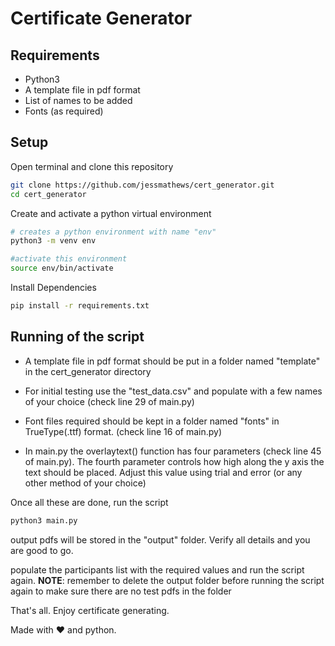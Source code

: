 # Certificate Generator

## Requirements
- Python3
- A template file in pdf format
- List of names to be added
- Fonts (as required)

## Setup

Open terminal and clone this repository

```bash
git clone https://github.com/jessmathews/cert_generator.git
cd cert_generator
```
Create and activate a python virtual environment
```bash
# creates a python environment with name "env" 
python3 -m venv env

#activate this environment
source env/bin/activate

```
Install Dependencies
```bash
pip install -r requirements.txt
```
## Running of the script

- A template file in pdf format should be put in a folder named "template" in the cert_generator directory

- For initial testing use the "test_data.csv" and populate with a few names of your choice (check line 29 of main.py)

- Font files required should be kept in a folder named "fonts" in TrueType(.ttf) format. (check line 16 of main.py)

- In main.py the overlaytext() function has four parameters (check line 45 of main.py). The fourth parameter controls how high along the y axis the text should be placed. Adjust this value using trial and error (or any other method of your choice)


Once all these are done, run the script

```bash
python3 main.py
```
output pdfs will be stored in the "output" folder. 
Verify all details and you are good to go.

populate the participants list with the required values and run the script again. 
**NOTE**: remember to delete the output folder before running the script again to make sure there are no test pdfs in the folder

That's all. Enjoy certificate generating.

Made with ❤️ and python.